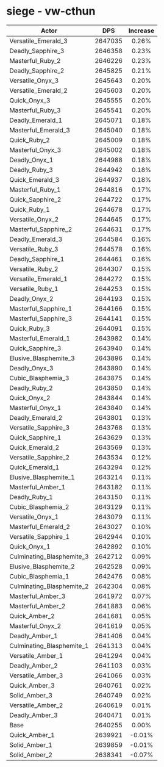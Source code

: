 # siege - vw-cthun
| Actor | DPS | Increase |
|---|:---:|:---:|
|Versatile_Emerald_3|2647035|0.26%|
|Deadly_Sapphire_3|2646358|0.23%|
|Masterful_Ruby_2|2646226|0.23%|
|Deadly_Sapphire_2|2645825|0.21%|
|Versatile_Onyx_3|2645643|0.20%|
|Versatile_Emerald_2|2645603|0.20%|
|Quick_Onyx_3|2645555|0.20%|
|Masterful_Ruby_3|2645541|0.20%|
|Deadly_Emerald_1|2645071|0.18%|
|Masterful_Emerald_3|2645040|0.18%|
|Quick_Ruby_2|2645009|0.18%|
|Masterful_Onyx_3|2645002|0.18%|
|Deadly_Onyx_1|2644988|0.18%|
|Deadly_Ruby_3|2644942|0.18%|
|Quick_Emerald_3|2644937|0.18%|
|Masterful_Ruby_1|2644816|0.17%|
|Quick_Sapphire_2|2644722|0.17%|
|Quick_Ruby_1|2644678|0.17%|
|Versatile_Onyx_2|2644645|0.17%|
|Masterful_Sapphire_2|2644631|0.17%|
|Deadly_Emerald_3|2644584|0.16%|
|Versatile_Ruby_3|2644578|0.16%|
|Deadly_Sapphire_1|2644461|0.16%|
|Versatile_Ruby_2|2644307|0.15%|
|Versatile_Emerald_1|2644272|0.15%|
|Versatile_Ruby_1|2644253|0.15%|
|Deadly_Onyx_2|2644193|0.15%|
|Masterful_Sapphire_1|2644166|0.15%|
|Masterful_Sapphire_3|2644141|0.15%|
|Quick_Ruby_3|2644091|0.15%|
|Masterful_Emerald_1|2643982|0.14%|
|Quick_Sapphire_3|2643940|0.14%|
|Elusive_Blasphemite_3|2643896|0.14%|
|Deadly_Onyx_3|2643890|0.14%|
|Cubic_Blasphemia_3|2643875|0.14%|
|Deadly_Ruby_2|2643850|0.14%|
|Quick_Onyx_2|2643844|0.14%|
|Masterful_Onyx_1|2643840|0.14%|
|Deadly_Emerald_2|2643801|0.13%|
|Versatile_Sapphire_3|2643768|0.13%|
|Quick_Sapphire_1|2643629|0.13%|
|Quick_Emerald_2|2643569|0.13%|
|Versatile_Sapphire_2|2643534|0.12%|
|Quick_Emerald_1|2643294|0.12%|
|Elusive_Blasphemite_1|2643214|0.11%|
|Masterful_Amber_1|2643182|0.11%|
|Deadly_Ruby_1|2643150|0.11%|
|Cubic_Blasphemia_2|2643129|0.11%|
|Versatile_Onyx_1|2643079|0.11%|
|Masterful_Emerald_2|2643027|0.10%|
|Versatile_Sapphire_1|2642944|0.10%|
|Quick_Onyx_1|2642892|0.10%|
|Culminating_Blasphemite_3|2642712|0.09%|
|Elusive_Blasphemite_2|2642528|0.09%|
|Cubic_Blasphemia_1|2642476|0.08%|
|Culminating_Blasphemite_2|2642304|0.08%|
|Masterful_Amber_3|2641972|0.07%|
|Masterful_Amber_2|2641883|0.06%|
|Quick_Amber_2|2641681|0.05%|
|Masterful_Onyx_2|2641619|0.05%|
|Deadly_Amber_1|2641406|0.04%|
|Culminating_Blasphemite_1|2641313|0.04%|
|Versatile_Amber_1|2641294|0.04%|
|Deadly_Amber_2|2641103|0.03%|
|Versatile_Amber_3|2641066|0.03%|
|Quick_Amber_3|2640761|0.02%|
|Solid_Amber_3|2640749|0.02%|
|Versatile_Amber_2|2640619|0.01%|
|Deadly_Amber_3|2640471|0.01%|
|Base|2640255|0.00%|
|Quick_Amber_1|2639921|-0.01%|
|Solid_Amber_1|2639859|-0.01%|
|Solid_Amber_2|2638341|-0.07%|
